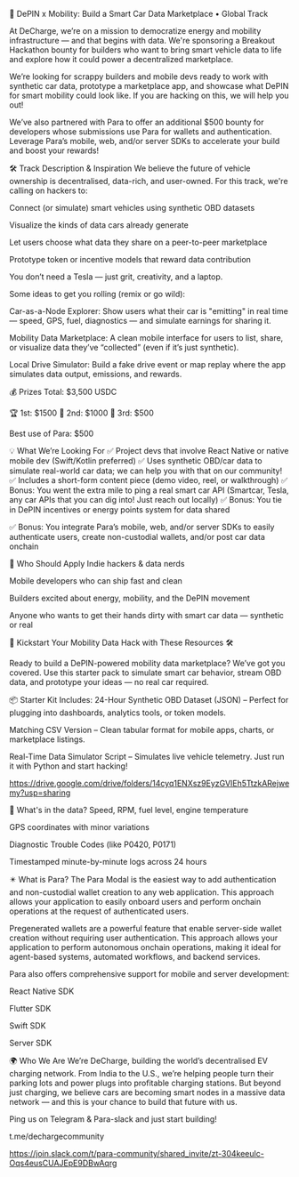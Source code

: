 🔌 DePIN x Mobility: Build a Smart Car Data Marketplace
• Global Track


At DeCharge, we’re on a mission to democratize energy and mobility infrastructure — and that begins with data. We're sponsoring a Breakout Hackathon bounty for builders who want to bring smart vehicle data to life and explore how it could power a decentralized marketplace.

We’re looking for scrappy builders and mobile devs ready to work with synthetic car data, prototype a marketplace app, and showcase what DePIN for smart mobility could look like. If you are hacking on this, we will help you out!

We’ve also partnered with Para to offer an additional $500 bounty for developers whose submissions use Para for wallets and authentication. Leverage Para’s mobile, web, and/or server SDKs to accelerate your build and boost your rewards!


🛠 Track Description & Inspiration
We believe the future of vehicle ownership is decentralised, data-rich, and user-owned. For this track, we're calling on hackers to:

Connect (or simulate) smart vehicles using synthetic OBD datasets

Visualize the kinds of data cars already generate

Let users choose what data they share on a peer-to-peer marketplace

Prototype token or incentive models that reward data contribution

You don’t need a Tesla — just grit, creativity, and a laptop.

Some ideas to get you rolling (remix or go wild):

Car-as-a-Node Explorer: Show users what their car is "emitting" in real time — speed, GPS, fuel, diagnostics — and simulate earnings for sharing it.

Mobility Data Marketplace: A clean mobile interface for users to list, share, or visualize data they’ve “collected” (even if it’s just synthetic).

Local Drive Simulator: Build a fake drive event or map replay where the app simulates data output, emissions, and rewards.

💰 Prizes
Total: $3,500 USDC

🏆 1st: $1500
🥈 2nd: $1000
🥉 3rd: $500

Best use of Para: $500

💡 What We’re Looking For
✅ Project devs that involve React Native or native mobile dev (Swift/Kotlin preferred)
✅ Uses synthetic OBD/car data to simulate real-world car data; we can help you with that on our community!
✅ Includes a short-form content piece (demo video, reel, or walkthrough)
✅ Bonus: You went the extra mile to ping a real smart car API (Smartcar, Tesla, any car APIs that you can dig into! Just reach out locally)
✅ Bonus: You tie in DePIN incentives or energy points system for data shared

✅ Bonus: You integrate Para’s mobile, web, and/or server SDKs to easily authenticate users, create non-custodial wallets, and/or post car data onchain

🧠 Who Should Apply
Indie hackers & data nerds

Mobile developers who can ship fast and clean

Builders excited about energy, mobility, and the DePIN movement

Anyone who wants to get their hands dirty with smart car data — synthetic or real


🚗 Kickstart Your Mobility Data Hack with These Resources 🛠️

Ready to build a DePIN-powered mobility data marketplace? We’ve got you covered. Use this starter pack to simulate smart car behavior, stream OBD data, and prototype your ideas — no real car required.

📦 Starter Kit Includes:
24-Hour Synthetic OBD Dataset (JSON) – Perfect for plugging into dashboards, analytics tools, or token models.

Matching CSV Version – Clean tabular format for mobile apps, charts, or marketplace listings.

Real-Time Data Simulator Script – Simulates live vehicle telemetry. Just run it with Python and start hacking!

https://drive.google.com/drive/folders/14cyq1ENXsz9EyzGVIEh5TtzkARejwemy?usp=sharing

🧠 What's in the data?
Speed, RPM, fuel level, engine temperature

GPS coordinates with minor variations

Diagnostic Trouble Codes (like P0420, P0171)

Timestamped minute-by-minute logs across 24 hours

✴️ What is Para?
The Para Modal is the easiest way to add authentication and non-custodial wallet creation to any web application. This approach allows your application to easily onboard users and perform onchain operations at the request of authenticated users.

Pregenerated wallets are a powerful feature that enable server-side wallet creation without requiring user authentication. This approach allows your application to perform autonomous onchain operations, making it ideal for agent-based systems, automated workflows, and backend services.

Para also offers comprehensive support for mobile and server development:

React Native SDK

Flutter SDK

Swift SDK

Server SDK

🌍 Who We Are
We’re DeCharge, building the world’s decentralised EV charging network. From India to the U.S., we’re helping people turn their parking lots and power plugs into profitable charging stations. But beyond just charging, we believe cars are becoming smart nodes in a massive data network — and this is your chance to build that future with us.

Ping us on Telegram & Para-slack and just start building!

t.me/dechargecommunity

https://join.slack.com/t/para-community/shared_invite/zt-304keeulc-Oqs4eusCUAJEpE9DBwAqrg